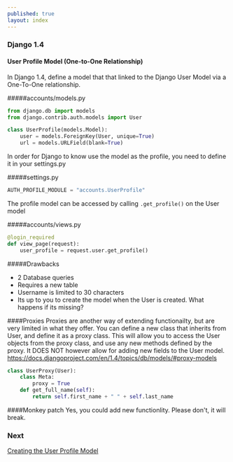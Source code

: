 ```yaml
---
published: true
layout: index
---
```


### Django 1.4
#### User Profile Model (One-to-One Relationship)

In Django 1.4, define a model that that linked to the Django User Model via a One-To-One relationship. 

#####accounts/models.py
```python
from django.db import models
from django.contrib.auth.models import User

class UserProfile(models.Model):
    user = models.ForeignKey(User, unique=True)
    url = models.URLField(blank=True)
```
In order for Django to know use the model as the profile, you need to define it in your settings.py

#####settings.py
```python
AUTH_PROFILE_MODULE = "accounts.UserProfile"
```

The profile model can be accessed by calling ```.get_profile()``` on the User model

#####accounts/views.py
```python
@login_required
def view_page(request):
    user_profile = request.user.get_profile()
```

#####Drawbacks
* 2 Database queries
* Requires a new table
* Username is limited to 30 characters
* Its up to you to create the model when the User is created. What happens if its missing?

####Proxies
Proxies are another way of extending functionailty, but are very limited in what they offer. You can define a new class that inherits from User, and define it as a proxy class. This will allow you to access the User objects from the proxy class, and use any new methods defined by the proxy. It DOES NOT however allow for adding new fields to the User model.
https://docs.djangoproject.com/en/1.4/topics/db/models/#proxy-models

```python
class UserProxy(User):
    class Meta:
        proxy = True
    def get_full_name(self):
        return self.first_name + " " + self.last_name
```

####Monkey patch
Yes, you could add new functionlity. Please don't, it will break.

### Next
[Creating the User Profile Model](http://bxm156.github.io/django-meetup/1.4/create)